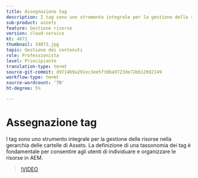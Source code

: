 ```yaml
---
title: Assegnazione tag
description: I tag sono uno strumento integrale per la gestione delle risorse nella gerarchia delle cartelle di Assets. La definizione di una tassonomia dei tag è fondamentale per consentire agli utenti di individuare e organizzare le risorse in AEM.
sub-product: assets
feature: Gestione risorse
version: cloud-service
kt: 4871
thumbnail: 34073.jpg
topic: Gestione dei contenuti
role: Professionista
level: Principiante
translation-type: tm+mt
source-git-commit: d9714b9a291ec3ee5f3dba9723de72bb120d2149
workflow-type: tm+mt
source-wordcount: '70'
ht-degree: 5%

---
```



# Assegnazione tag

I tag sono uno strumento integrale per la gestione delle risorse nella gerarchia delle cartelle di Assets. La definizione di una tassonomia dei tag è fondamentale per consentire agli utenti di individuare e organizzare le risorse in AEM.

>[!VIDEO](https://video.tv.adobe.com/v/34073/?quality=12&learn=on&hidetitle=true)
